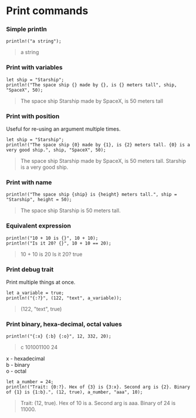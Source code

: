 # Print commands
### Simple println
```
println!("a string");
```
> a string
### Print with variables
```
let ship = "Starship";
println!("The space ship {} made by {}, is {} meters tall", ship, "SpaceX", 50);
```
> The space ship Starship made by SpaceX, is 50 meters tall
### Print with position
Useful for re-using an argument multiple times.
```
let ship = "Starship";
println!("The space ship {0} made by {1}, is {2} meters tall. {0} is a very good ship.", ship, "SpaceX", 50);
```
> The space ship Starship made by SpaceX, is 50 meters tall. Starship is a very good ship.
### Print with name
```
println!("The space ship {ship} is {height} meters tall.", ship = "Starship", height = 50);
```
> The space ship Starship is 50 meters tall.
### Equivalent expression
```
println!("10 + 10 is {}", 10 + 10);
println!("Is it 20? {}", 10 + 10 == 20);
```
> 10 + 10 is 20
> Is it 20? true
### Print debug trait
Print multiple things at once.
```
let a_variable = true;
println!("{:?}", (122, "text", a_variable));
```
> (122, "text", true)
### Print binary, hexa-decimal, octal values
```
println!("{:x} {:b} {:o}", 12, 332, 20);
```
> c 101001100 24

x - hexadecimal  
b - binary  
o - octal  
```
let a_number = 24;
println!("Trait: {0:?}. Hex of {3} is {3:x}. Second arg is {2}. Binary of {1} is {1:b}.", (12, true), a_number, "aaa", 10);
```
> Trait: (12, true). Hex of 10 is a. Second arg is aaa. Binary of 24 is 11000.
